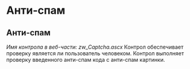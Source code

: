 ﻿---
description: 2.4.7
---
# Анти-спам
## Анти-спам
*Имя контрола в веб-части: zw_Captcha.ascx*
Контрол обеспечивает проверку является ли пользователь человеком. Контрол выполняет проверку введенного анти-спам кода с анти-спам картинки.

